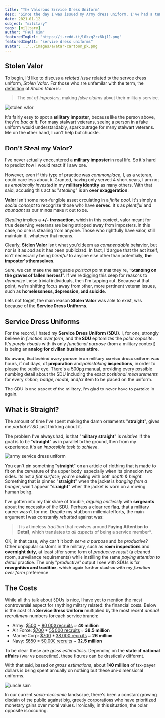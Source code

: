 ```yaml
---
title: "The Valorous Service Dress Uniform"
desc: "Since the day I was issued my Army dress uniform, I've had a tumultuous relationship with them."
date: 2021-01-12
subject: "military"
tags: [military]
author: "Paul Kim"
featuredImgUrl: "https://i.redd.it/l0kzq2rx6kj11.png"
featuredImgAlt: "service dress uniforms"
avatar: ../../images/avatar-cartoon_pk.png
---
```


## Stolen Valor

To begin, I'd like to discuss a _related issue_ related to the servce dress uniform, _Stolen Valor_. For those who are unfamilar with the term, the [definition](https://en.wikipedia.org/wiki/Military_impostor) of _Stolen Valor_ is:

> The _act of impostors_, making _false claims_ about their military service.

![stolen valor](https://www.wearethemighty.com/app/uploads/legacy/assets.rbl.ms/17246658/origin.jpg)

It's fairly easy to spot a **military imposter**, because like the person above, they're _bad at it_. For many stalwart veterans, seeing a person in a fake uniform would understandably, spark outrage for many stalwart veterans. Me on the other hand, I can't help but chuckle.

## Don't Steal my Valor?

I've never actually encountered a **military imposter** in real life. So it's hard to predict how I would react if I saw one.

However, even if this type of practice was _commonplace_, I, as a veteran, could care less about it. Granted, having only served 4 short years, I am not as _emotionally invested_ in my **military identity** as many others. With that said, accusing this act as "_stealing_" is an **over exaggeration**.

**Valor** isn't some non-fungible asset circulating in a _finite pool_. It's simply a _social concept_ to recognize those who have **served**. It's as _plentiful_ and _abundant_ as our minds make it out to be.

*Stealing* implies a **+/- transaction**, which in this context, valor meant for true deserving veterans are being stripped away from imposters.  In this case, no one is stealing from anyone. Those who rightfully have valor, still maintain it...whatever that means.

Clearly, **Stolen Valor** isn't what you'd deem as _commendable_ behavior, but nor is it as _bad_ as it has been publicized. In fact, I'd argue that the act itself, isn't necessarily being _harmful_ to anyone else other than potentially, **the imposter's themselves**.

Sure, we can make the inarguable _political_ point that they're, "**Standing on the graves of fallen heroes!**". If we're digging this deep for reasons to _demonize_ these trivial individuals, then I'm tapping out. Because at that point, we're shifting focus away from other, more pertinent veteran issues, such as **homelessness, depression, and suicide**.

Lets not forget, the main reason **Stolen Valor** was able to exist, was because of the **Service Dress Uniforms**.

## Service Dress Uniforms

For the record, I hated my **Service Dress Uniform (SDU)**. I, for one, strongly believe in _function over form_, and the **SDU** epitomizes the _polar opposite_. It's _purely visuals_ with its only _functional purpose_ (from a military context) is being an **analog for civilian business attire**.

Be aware, that behind every person in an military service dress uniform was hours, if not days, of **preparation** and _painstaking_ **inspections**, in order to please the public eye. There's a [500pg manual](https://www.army.gov.au/sites/default/files/2020-03/Army%20Dress%20Manual_0.pdf), providing every possible numbing detail about the SDU including the exact _positional measurements_ for every _ribbon, badge, medal_, and/or item to be placed on the uniform. 

The SDU is one aspect of the military, I'm glad to never have to partake in again.

## What is Straight?

The amount of time I've spent making the damn ornaments "**straight**", gives me _partial PTSD_ just thinking about it.

The problem I've always had, is that "**military straight**" is _relative_. If the goal is to be "**straight**" as in parallel to the ground, then from my experience, it's an _impossible task to achieve_.

![army service dress uniform](https://external-content.duckduckgo.com/iu/?u=https%3A%2F%2Fwww.army.mil%2Fe2%2Fimages%2Frv7%2Funiforms%2Funiform_closeups_service_coat.jpg&f=1&nofb=1)

You can't pin something "**straight**" on an article of clothing that is made to fit on the curvature of the upper body, especially when its pinned on two sides. Its not a _flat surface_; you're dealing with both _depth & height_. Something that is pinned "**straight**" when the jacket is _hanging from a hanger_, won't appear "**straight**" when the jacket is worn on a moving human being.

I've gotten into my fair share of trouble, _arguing endlessly_ with **sergeants** about the necessity of the SDU. Perhaps a clear red flag, that a military career wasn't for me.  Despite my stubborn millenial efforts, the main argument I was constantly _rebutted_ against was:

> It is a timeless _tradition_ that revolves around **Paying Attention to Detail**, which translates to _all aspects_ of being a service member\*.

OK, in that case, why can't it both _serve a purpose_ and _be productive_? Other unpopular customs in the military, such as **room inspections** and **overnight duty**, at least offer some form of _productive result_ (a cleaned room, surveilance requirements) while instilling the same _paying attention to detail_ practice. The only "_productive_" output I see with SDUs is for **recognition and tradition**, which again further clashes with my *function over form* preference

## The Costs

While all this talk about SDUs is nice, I have yet to mention the most controversial aspect for anything miltary related: the financial costs. Below is the _cost_ of a **Service Dress Uniform** multiplied by the most recent _annual recruitment_ numbers for each service branch:

- Army: [\$500](https://www.armytimes.com/news/your-army/2020/08/11/new-army-service-uniform-will-be-issued-to-recruits-this-winter/#:~:text=The%20new%20uniforms%20will%20cost,Koglin%2C%20an%20AAFES%20merchandise%20manager.&text=All%20the%20new%20uniform%20items,life%2C%20according%20to%20the%20Army) \* [80,000 recruits](https://recruiting.army.mil/pao/facts_figures/) ~ **40 million**
- Air Force: [\$700](https://en.wikipedia.org/wiki/Uniforms_of_the_United_States_Air_Force#:~:text=Each%20uniform%20costs%20%24700%20with,to%20personally%20pay%20for%20purchase.) \* [55,000 recruits](https://www.airforcetimes.com/news/your-air-force/2019/10/09/air-force-breaks-recruiting-record-in-2019-again/#:~:text=The%20Air%20Force%20surpassed%20its,it%20recruited%20in%20fiscal%202016.) ~ **38.5 million**
- Marine Corp: [\$700](http://www.uniforms-4u.com/p-usmc-enlisted-dress-blue-uniform-14463.aspx) \* [38,000 recruits](https://www.thebalancecareers.com/things-to-consider-when-choosing-to-join-the-marine-corps-3354338#:~:text=With%20the%20exception%20of%20the,average%2080%2C000%20yearly%20recruiting%20goal.) ~ **26 million**
- Navy: [\$650](https://taskandpurpose.com/news/cost-officer-uniforms-demonstrates-gender-inequality-navy/) \* [50,000 recruits](https://www.cnrc.navy.mil/pages-nrc-links/nrc-facts-stats.htm) ~ **32.5 million**

To be clear, these are _gross estimations_. Depending on the **state of national affairs** (war vs peacetime), these figures can be drastically different.

With that said, based on _gross estimations_, about **140 million** of tax-payer dollars is being spent annually on nothing but these uni-dimensional uniforms.

![uncle sam](https://external-content.duckduckgo.com/iu/?u=https%3A%2F%2Fmillennialmoneyman.com%2Fwp-content%2Fuploads%2Ftax-time-uncle-sam.jpg&f=1&nofb=1)

In our current _socio-economic_ landscape, there's been a constant growing disdain of the public against big, greedy corporations who have prioritized monetary gains over moral values. Ironically, in this situation, the polar opposite is occuring.
